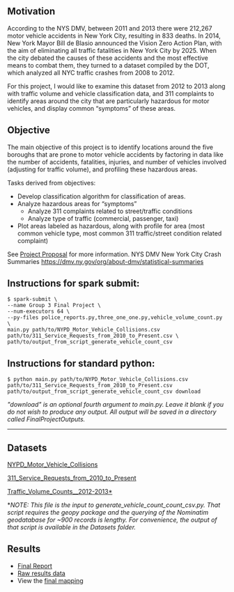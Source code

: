 ## Motivation

According to the NYS DMV, between 2011 and 2013 there were 212,267 motor vehicle accidents in New York City, resulting in 833 deaths. In 2014, New York Mayor Bill de Blasio announced the Vision Zero Action Plan, with the aim of eliminating all traffic fatalities in New York City by 2025.
When the city debated the causes of these accidents and the most effective means to combat them, they turned to a dataset compiled by the DOT, which analyzed all NYC traffic crashes from 2008 to 2012.

For this project, I would like to examine this dataset from 2012 to 2013 along with traffic volume and vehicle classification data, and 311 complaints to identify areas around the city that are particularly hazardous for motor vehicles, and display common “symptoms” of these areas.

## Objective
The main objective of this project is to identify locations around the five boroughs that are prone to motor vehicle accidents by factoring in data like the number of accidents, fatalities, injuries, and number of vehicles involved (adjusting for traffic volume), and profiling these hazardous areas.

Tasks derived from objectives:
* Develop classification algorithm for classification of areas.
* Analyze hazardous areas for “symptoms”
  *  Analyze 311 complaints related to street/traffic conditions
  *  Analyze type of traffic (commercial, passenger, taxi)
* Plot areas labeled as hazardous, along with profile for area (most common vehicle type, most common 311 traffic/street condition related complaint)

See [Project Proposal](/Documents/Kasakyan_James_Project_Proposal.pdf) for more information.
NYS DMV New York City Crash Summaries https://dmv.ny.gov/org/about-dmv/statistical-summaries

## Instructions for spark submit:

``` 
$ spark-submit \
--name Group 3 Final Project \
--num-executors 64 \
--py-files police_reports.py,three_one_one.py,vehicle_volume_count.py \
main.py path/to/NYPD_Motor_Vehicle_Collisions.csv path/to/311_Service_Requests_from_2010_to_Present.csv \
path/to/output_from_script_generate_vehicle_count_csv 
```


## Instructions for standard python:
``` 
$ python main.py path/to/NYPD_Motor_Vehicle_Collisions.csv path/to/311_Service_Requests_from_2010_to_Present.csv path/to/output_from_script_generate_vehicle_count_csv download
```

*"download" is an optional fourth argument to main.py. Leave it blank if you do not wish to produce any output. All output will be saved in a directory called FinalProjectOutputs.*

***

## Datasets

[NYPD_Motor_Vehicle_Collisions](https://data.cityofnewyork.us/Public-Safety/NYPD-Motor-Vehicle-Collisions/h9gi-nx95)

[311_Service_Requests_from_2010_to_Present](https://data.cityofnewyork.us/Social-Services/311-Service-Requests/fvrb-kbbt)

[Traffic_Volume_Counts__2012-2013*](https://data.cityofnewyork.us/NYC-BigApps/Traffic-Volume-Counts-2012-2013-/p424-amsu)

**NOTE: This file is the input to generate_vehicle_count_count_csv.py. That script requires the
geopy package and the querying of the Nominatim geodatabase for ~900 records is lengthy. For convenience,
the output of that script is available in the Datasets folder.*

## Results

* [Final Report](/Documents/Kasakyan_James_Final_Report.pdf)
* [Raw results data](/FinalProjectOutputs/results/final_result) 
* View the [final mapping](https://jameskasakyan.cartodb.com/viz/a612e2d2-1b34-11e6-a856-0e3ff518bd15/public_map) 
